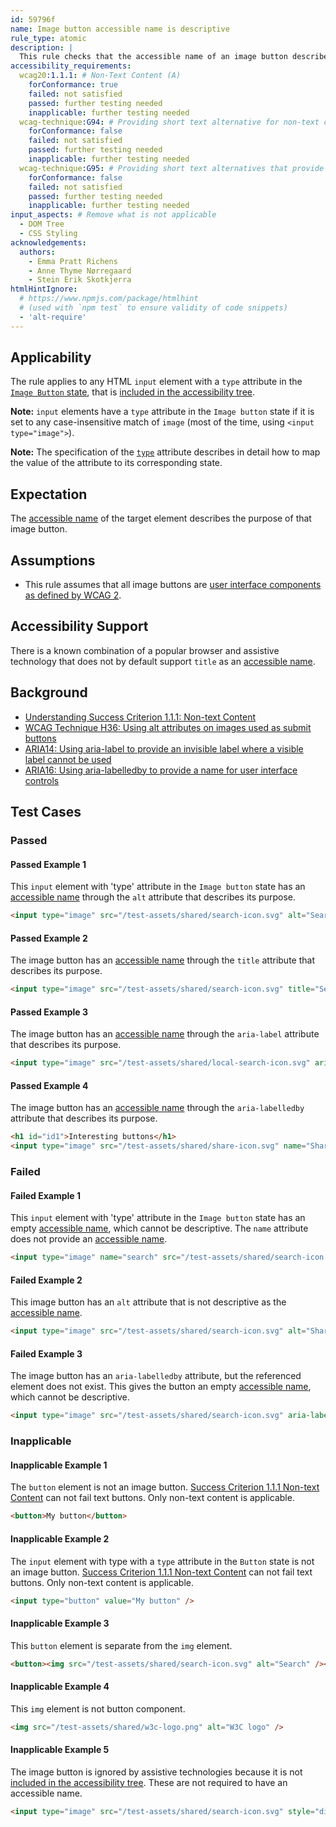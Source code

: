 ```yaml
---
id: 59796f
name: Image button accessible name is descriptive
rule_type: atomic
description: |
  This rule checks that the accessible name of an image button describes its purpose.
accessibility_requirements:
  wcag20:1.1.1: # Non-Text Content (A)
    forConformance: true
    failed: not satisfied
    passed: further testing needed
    inapplicable: further testing needed
  wcag-technique:G94: # Providing short text alternative for non-text content that serves the same purpose and presents the same information as the non-text content
    forConformance: false
    failed: not satisfied
    passed: further testing needed
    inapplicable: further testing needed
  wcag-technique:G95: # Providing short text alternatives that provide a brief description of the non-text content
    forConformance: false
    failed: not satisfied
    passed: further testing needed
    inapplicable: further testing needed
input_aspects: # Remove what is not applicable
  - DOM Tree
  - CSS Styling
acknowledgements:
  authors:
    - Emma Pratt Richens
    - Anne Thyme Nørregaard
    - Stein Erik Skotkjerra
htmlHintIgnore:
  # https://www.npmjs.com/package/htmlhint
  # (used with `npm test` to ensure validity of code snippets)
  - 'alt-require'
---
```


## Applicability

The rule applies to any HTML `input` element with a `type` attribute in the [`Image Button` state](<https://html.spec.whatwg.org/#image-button-state-(type=image)>), that is [included in the accessibility tree][].

**Note:** `input` elements have a `type` attribute in the `Image button` state if it is set to any case-insensitive match of `image` (most of the time, using `<input type="image">`).

**Note:** The specification of the [`type`](https://html.spec.whatwg.org/#states-of-the-type-attribute) attribute describes in detail how to map the value of the attribute to its corresponding state.

## Expectation

The [accessible name][] of the target element describes the purpose of that image button.

## Assumptions

- This rule assumes that all image buttons are [user interface components as defined by WCAG 2](https://www.w3.org/TR/WCAG21/#dfn-user-interface-components).

## Accessibility Support

There is a known combination of a popular browser and assistive technology that does not by default support `title` as an [accessible name][].

## Background

- [Understanding Success Criterion 1.1.1: Non-text Content](https://www.w3.org/WAI/WCAG21/Understanding/non-text-content.html)
- [WCAG Technique H36: Using alt attributes on images used as submit buttons](https://www.w3.org/WAI/WCAG21/Techniques/html/H36)
- [ARIA14: Using aria-label to provide an invisible label where a visible label cannot be used](https://www.w3.org/WAI/WCAG21/Techniques/aria/ARIA14)
- [ARIA16: Using aria-labelledby to provide a name for user interface controls](https://www.w3.org/WAI/WCAG21/Techniques/aria/ARIA16)

## Test Cases

### Passed

#### Passed Example 1

This `input` element with 'type' attribute in the `Image button` state has an [accessible name][] through the `alt` attribute that describes its purpose.

```html
<input type="image" src="/test-assets/shared/search-icon.svg" alt="Search" />
```

#### Passed Example 2

The image button has an [accessible name][] through the `title` attribute that describes its purpose.

```html
<input type="image" src="/test-assets/shared/search-icon.svg" title="Search" />
```

#### Passed Example 3

The image button has an [accessible name][] through the `aria-label` attribute that describes its purpose.

```html
<input type="image" src="/test-assets/shared/local-search-icon.svg" aria-label="Search this page" />
```

#### Passed Example 4

The image button has an [accessible name][] through the `aria-labelledby` attribute that describes its purpose.

```html
<h1 id="id1">Interesting buttons</h1>
<input type="image" src="/test-assets/shared/share-icon.svg" name="Share" id="id2" aria-labelledby="id2 id1" />
```

### Failed

#### Failed Example 1

This `input` element with 'type' attribute in the `Image button` state has an empty [accessible name][], which cannot be descriptive. The `name` attribute does not provide an [accessible name][].

```html
<input type="image" name="search" src="/test-assets/shared/search-icon.svg" />
```

#### Failed Example 2

This image button has an `alt` attribute that is not descriptive as the [accessible name][].

```html
<input type="image" src="/test-assets/shared/search-icon.svg" alt="Share" />
```

#### Failed Example 3

The image button has an `aria-labelledby` attribute, but the referenced element does not exist. This gives the button an empty [accessible name][], which cannot be descriptive.

```html
<input type="image" src="/test-assets/shared/search-icon.svg" aria-labelledby="non-existing" />
```

### Inapplicable

#### Inapplicable Example 1

The `button` element is not an image button. [Success Criterion 1.1.1 Non-text Content](https://www.w3.org/TR/WCAG21/#non-text-content) can not fail text buttons. Only non-text content is applicable.

```html
<button>My button</button>
```

#### Inapplicable Example 2

The `input` element with type with a `type` attribute in the `Button` state is not an image button. [Success Criterion 1.1.1 Non-text Content](https://www.w3.org/TR/WCAG21/#non-text-content) can not fail text buttons. Only non-text content is applicable.

```html
<input type="button" value="My button" />
```

#### Inapplicable Example 3

This `button` element is separate from the `img` element.

```html
<button><img src="/test-assets/shared/search-icon.svg" alt="Search" /></button>
```

#### Inapplicable Example 4

This `img` element is not button component.

```html
<img src="/test-assets/shared/w3c-logo.png" alt="W3C logo" />
```

#### Inapplicable Example 5

The image button is ignored by assistive technologies because it is not [included in the accessibility tree][]. These are not required to have an accessible name.

```html
<input type="image" src="/test-assets/shared/search-icon.svg" style="display: none;" />
```

[included in the accessibility tree]: #included-in-the-accessibility-tree 'Definition of included in the accessibility tree'
[accessible name]: #accessible-name 'Definition of accessible name'
[whitespace]: #whitespace 'Definition of whitespace'
